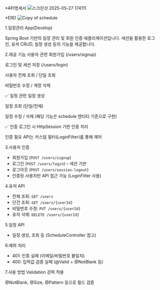 *API명세서
![스크린샷 2025-05-27 174111](https://github.com/user-attachments/assets/4be4326e-5a75-49b5-b73b-6ef1e01f84fe)

*ERD
![Copy of schedule](https://github.com/user-attachments/assets/f0183c25-f826-468d-82d5-fc9c7aafbd12)

1.일정관리 App(Develop)

Spring Boot 기반의 일정 관리 및 회원 인증 애플리케이션입니다. 세션을 활용한 로그인, 유저 CRUD, 일정 생성 등의 기능을 제공합니다.

2.제공 기능
사용자 관련
회원가입 (/users/signup)

로그인 및 세션 저장 (/users/login)

사용자 전체 조회 / 단일 조회

비밀번호 수정 / 계정 삭제

✅ 일정 관련
일정 생성

일정 조회 (단일/전체)

일정 수정 / 삭제
(해당 기능은 schedule 엔티티 기준으로 구현)

✅ 인증
로그인 시 HttpSession 기반 인증 처리

인증 필요 API는 커스텀 필터(LoginFilter)를 통해 제어

3.사용자 인증
- 회원가입 (`POST /users/signup`)
- 로그인 (`POST /users/login`) – 세션 기반
- 로그아웃 (`POST /users/session-logout`)
- 인증된 사용자만 API 접근 가능 (LoginFilter 사용)

4.유저 API
- 전체 조회: `GET /users`
- 단건 조회: `GET /users/{userId}`
- 비밀번호 수정: `PUT /users/{userId}`
- 유저 삭제: `DELETE /users/{userId}`

5.일정 API
- 일정 생성, 조회 등 (ScheduleController 참고)

6.예외 처리
- 401: 인증 실패 (이메일/비밀번호 불일치)
- 400: 입력값 검증 실패 (@Valid + @NotBlank 등)


7.사용 방법
Validation 강력 적용

@NotBlank, @Size, @Pattern 등으로 필드 검증




